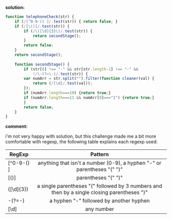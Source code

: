**solution:**
```javascript
function telephoneCheck(str) {
    if (/[^0-9-() ]/.test(str)) { return false; }
    if (/[\()]/.test(str)) {
        if (/\([\d]{3}\)/.test(str)) {
            return secondStage();
        }
        return false;
    }
    return secondStage();
    
    function secondStage() {
        if (str[0] !== "-" && str[str.length-1] !== "-" && 
            !/\-(?=\-)/.test(str)) {
        var numArr = str.split("").filter(function cleaner(val) {
            return (/[\d]/.test(val));
        });
        if (numArr.length===10) {return true;}
        if (numArr.length===11 && numArr[0]==="1") {return true;}
        }
        return false;
    }
}
```

**comment:**

i'm not very happy with solution, but this challenge made me a bit more comfortable with regexp, the following table explains
each regexp used:

| RegExp        | Pattern           |
| ------------- |:-------------:|
| [^0-9-() ]      | anything that isn't a number (0-9), a hyphen "-" or parentheses "(" ")" |
| [\()]      | parentheses "(" ")" |
| \([\d]{3}\) | a single parentheses "(" followed by 3 numbers and then by a single closing parentheses ")"      |
| \-(?=\-)      | a hyphen "-" followed by another hyphen |
| [\d]      | any number |
